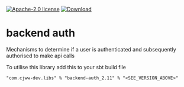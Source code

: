 [![Apache-2.0 license](http://img.shields.io/badge/license-Apache-brightgreen.svg)](http://www.apache.org/licenses/LICENSE-2.0.html)
[ ![Download](https://api.bintray.com/packages/cjww-development/releases/authorisation/images/download.svg) ](https://bintray.com/cjww-development/releases/authorisation/_latestVersion)

backend auth
=================

Mechanisms to determine if a user is authenticated and subsequently authorised to make api calls

To utilise this library add this to your sbt build file

```
"com.cjww-dev.libs" % "backend-auth_2.11" % "<SEE_VERSION_ABOVE>" 
```
